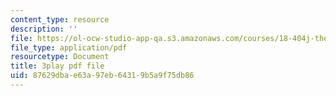 ```yaml
---
content_type: resource
description: ''
file: https://ol-ocw-studio-app-qa.s3.amazonaws.com/courses/18-404j-theory-of-computation-fall-2020/87629dbae63a97eb64319b5a9f75db86_N28g_YBXY8Y.pdf
file_type: application/pdf
resourcetype: Document
title: 3play pdf file
uid: 87629dba-e63a-97eb-6431-9b5a9f75db86
---
```

